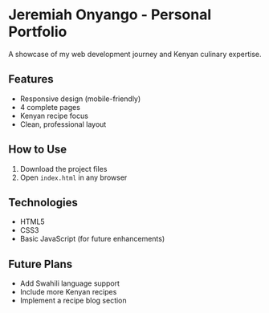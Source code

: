 # Jeremiah Onyango - Personal Portfolio

A showcase of my web development journey and Kenyan culinary expertise.

## Features
- Responsive design (mobile-friendly)
- 4 complete pages
- Kenyan recipe focus
- Clean, professional layout

## How to Use
1. Download the project files
2. Open `index.html` in any browser

## Technologies
- HTML5
- CSS3
- Basic JavaScript (for future enhancements)

## Future Plans
- Add Swahili language support
- Include more Kenyan recipes
- Implement a recipe blog section